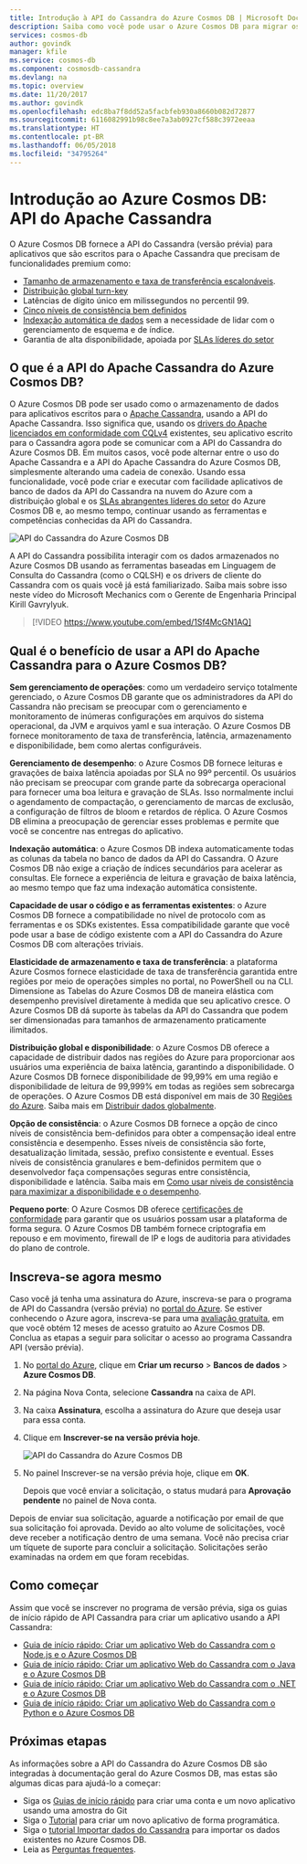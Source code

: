 ```yaml
---
title: Introdução à API do Cassandra do Azure Cosmos DB | Microsoft Docs
description: Saiba como você pode usar o Azure Cosmos DB para migrar os aplicativos existentes por lift-and-shift e criar novos aplicativos usando a API do Cassandra com os drivers do Cassandra e o CQL com os quais você já está familiarizado.
services: cosmos-db
author: govindk
manager: kfile
ms.service: cosmos-db
ms.component: cosmosdb-cassandra
ms.devlang: na
ms.topic: overview
ms.date: 11/20/2017
ms.author: govindk
ms.openlocfilehash: edc8ba7f8dd52a5facbfeb930a8660b082d72877
ms.sourcegitcommit: 6116082991b98c8ee7a3ab0927cf588c3972eeaa
ms.translationtype: HT
ms.contentlocale: pt-BR
ms.lasthandoff: 06/05/2018
ms.locfileid: "34795264"
---
```

# <a name="introduction-to-azure-cosmos-db-apache-cassandra-api"></a>Introdução ao Azure Cosmos DB: API do Apache Cassandra

O Azure Cosmos DB fornece a API do Cassandra (versão prévia) para aplicativos que são escritos para o Apache Cassandra que precisam de funcionalidades premium como:

* [Tamanho de armazenamento e taxa de transferência escalonáveis](partition-data.md).
* [Distribuição global turn-key](distribute-data-globally.md)
* Latências de dígito único em milissegundos no percentil 99.
* [Cinco níveis de consistência bem definidos](consistency-levels.md)
* [Indexação automática de dados](http://www.vldb.org/pvldb/vol8/p1668-shukla.pdf) sem a necessidade de lidar com o gerenciamento de esquema e de índice. 
* Garantia de alta disponibilidade, apoiada por [SLAs líderes do setor](https://azure.microsoft.com/support/legal/sla/cosmos-db/)

## <a name="what-is-the-azure-cosmos-db-apache-cassandra-api"></a>O que é a API do Apache Cassandra do Azure Cosmos DB?

O Azure Cosmos DB pode ser usado como o armazenamento de dados para aplicativos escritos para o [Apache Cassandra](https://cassandra.apache.org/), usando a API do Apache Cassandra. Isso significa que, usando os [drivers do Apache licenciados em conformidade com CQLv4](https://cassandra.apache.org/doc/latest/getting_started/drivers.html?highlight=driver) existentes, seu aplicativo escrito para o Cassandra agora pode se comunicar com a API do Cassandra do Azure Cosmos DB. Em muitos casos, você pode alternar entre o uso do Apache Cassandra e a API do Apache Cassandra do Azure Cosmos DB, simplesmente alterando uma cadeia de conexão. Usando essa funcionalidade, você pode criar e executar com facilidade aplicativos de banco de dados da API do Cassandra na nuvem do Azure com a distribuição global e os [SLAs abrangentes líderes do setor](https://azure.microsoft.com/support/legal/sla/cosmos-db) do Azure Cosmos DB e, ao mesmo tempo, continuar usando as ferramentas e competências conhecidas da API do Cassandra.

![API do Cassandra do Azure Cosmos DB](./media/cassandra-introduction/cosmosdb-cassandra.png)

A API do Cassandra possibilita interagir com os dados armazenados no Azure Cosmos DB usando as ferramentas baseadas em Linguagem de Consulta do Cassandra (como o CQLSH) e os drivers de cliente do Cassandra com os quais você já está familiarizado. Saiba mais sobre isso neste vídeo do Microsoft Mechanics com o Gerente de Engenharia Principal Kirill Gavrylyuk.

> [!VIDEO https://www.youtube.com/embed/1Sf4McGN1AQ]
>

## <a name="what-is-the-benefit-of-using-apache-cassandra-api-for-azure-cosmos-db"></a>Qual é o benefício de usar a API do Apache Cassandra para o Azure Cosmos DB?

**Sem gerenciamento de operações**: como um verdadeiro serviço totalmente gerenciado, o Azure Cosmos DB garante que os administradores da API do Cassandra não precisam se preocupar com o gerenciamento e monitoramento de inúmeras configurações em arquivos do sistema operacional, da JVM e arquivos yaml e sua interação. O Azure Cosmos DB fornece monitoramento de taxa de transferência, latência, armazenamento e disponibilidade, bem como alertas configuráveis. 

**Gerenciamento de desempenho**: o Azure Cosmos DB fornece leituras e gravações de baixa latência apoiadas por SLA no 99º percentil. Os usuários não precisam se preocupar com grande parte da sobrecarga operacional para fornecer uma boa leitura e gravação de SLAs. Isso normalmente inclui o agendamento de compactação, o gerenciamento de marcas de exclusão, a configuração de filtros de bloom e retardos de réplica. O Azure Cosmos DB elimina a preocupação de gerenciar esses problemas e permite que você se concentre nas entregas do aplicativo.

**Indexação automática**: o Azure Cosmos DB indexa automaticamente todas as colunas da tabela no banco de dados da API do Cassandra. O Azure Cosmos DB não exige a criação de índices secundários para acelerar as consultas. Ele fornece a experiência de leitura e gravação de baixa latência, ao mesmo tempo que faz uma indexação automática consistente. 

**Capacidade de usar o código e as ferramentas existentes**: o Azure Cosmos DB fornece a compatibilidade no nível de protocolo com as ferramentas e os SDKs existentes. Essa compatibilidade garante que você pode usar a base de código existente com a API do Cassandra do Azure Cosmos DB com alterações triviais.

**Elasticidade de armazenamento e taxa de transferência**: a plataforma Azure Cosmos fornece elasticidade de taxa de transferência garantida entre regiões por meio de operações simples no portal, no PowerShell ou na CLI. Dimensione as Tabelas do Azure Cosmos DB de maneira elástica com desempenho previsível diretamente à medida que seu aplicativo cresce. O Azure Cosmos DB dá suporte às tabelas da API do Cassandra que podem ser dimensionadas para tamanhos de armazenamento praticamente ilimitados. 

**Distribuição global e disponibilidade**: o Azure Cosmos DB oferece a capacidade de distribuir dados nas regiões do Azure para proporcionar aos usuários uma experiência de baixa latência, garantindo a disponibilidade. O Azure Cosmos DB fornece disponibilidade de 99,99% em uma região e disponibilidade de leitura de 99,999% em todas as regiões sem sobrecarga de operações. O Azure Cosmos DB está disponível em mais de 30 [Regiões do Azure](https://azure.microsoft.com/regions/services/). Saiba mais em [Distribuir dados globalmente](distribute-data-globally.md). 

**Opção de consistência**: o Azure Cosmos DB fornece a opção de cinco níveis de consistência bem-definidos para obter a compensação ideal entre consistência e desempenho. Esses níveis de consistência são forte, desatualização limitada, sessão, prefixo consistente e eventual. Esses níveis de consistência granulares e bem-definidos permitem que o desenvolvedor faça compensações seguras entre consistência, disponibilidade e latência. Saiba mais em [Como usar níveis de consistência para maximizar a disponibilidade e o desempenho](consistency-levels.md). 

**Pequeno porte**: O Azure Cosmos DB oferece [certificações de conformidade](https://www.microsoft.com/trustcenter) para garantir que os usuários possam usar a plataforma de forma segura. O Azure Cosmos DB também fornece criptografia em repouso e em movimento, firewall de IP e logs de auditoria para atividades do plano de controle.  

<a id="sign-up-now"></a>
## <a name="sign-up-now"></a>Inscreva-se agora mesmo 

Caso você já tenha uma assinatura do Azure, inscreva-se para o programa de API do Cassandra (versão prévia) no [portal do Azure](https://aka.ms/cosmosdb-cassandra-signup).  Se estiver conhecendo o Azure agora, inscreva-se para uma [avaliação gratuita](https://azure.microsoft.com/free), em que você obtém 12 meses de acesso gratuito ao Azure Cosmos DB. Conclua as etapas a seguir para solicitar o acesso ao programa Cassandra API (versão prévia).

1. No [portal do Azure](https://portal.azure.com), clique em **Criar um recurso** > **Bancos de dados** > **Azure Cosmos DB**. 

2. Na página Nova Conta, selecione **Cassandra** na caixa de API. 

3. Na caixa **Assinatura**, escolha a assinatura do Azure que deseja usar para essa conta.

4. Clique em **Inscrever-se na versão prévia hoje**.

    ![API do Cassandra do Azure Cosmos DB](./media/cassandra-introduction/cassandra-sign-up.png)

3. No painel Inscrever-se na versão prévia hoje, clique em **OK**. 

    Depois que você enviar a solicitação, o status mudará para **Aprovação pendente** no painel de Nova conta. 

Depois de enviar sua solicitação, aguarde a notificação por email de que sua solicitação foi aprovada. Devido ao alto volume de solicitações, você deve receber a notificação dentro de uma semana. Você não precisa criar um tíquete de suporte para concluir a solicitação. Solicitações serão examinadas na ordem em que foram recebidas. 

## <a name="how-to-get-started"></a>Como começar
Assim que você se inscrever no programa de versão prévia, siga os guias de início rápido de API Cassandra para criar um aplicativo usando a API Cassandra:

* [Guia de início rápido: Criar um aplicativo Web do Cassandra com o Node.js e o Azure Cosmos DB](create-cassandra-nodejs.md)
* [Guia de início rápido: Criar um aplicativo Web do Cassandra com o Java e o Azure Cosmos DB](create-cassandra-java.md)
* [Guia de início rápido: Criar um aplicativo Web do Cassandra com o .NET e o Azure Cosmos DB](create-cassandra-dotnet.md)
* [Guia de início rápido: Criar um aplicativo Web do Cassandra com o Python e o Azure Cosmos DB](create-cassandra-python.md)

## <a name="next-steps"></a>Próximas etapas

As informações sobre a API do Cassandra do Azure Cosmos DB são integradas à documentação geral do Azure Cosmos DB, mas estas são algumas dicas para ajudá-lo a começar:

* Siga os [Guias de início rápido](create-cassandra-nodejs.md) para criar uma conta e um novo aplicativo usando uma amostra do Git
* Siga o [Tutorial](tutorial-develop-cassandra-java.md) para criar um novo aplicativo de forma programática.
* Siga o [tutorial Importar dados do Cassandra](cassandra-import-data.md) para importar os dados existentes no Azure Cosmos DB.
* Leia as [Perguntas frequentes](faq.md#cassandra).
